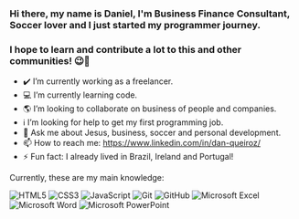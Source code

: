 ### Hi there, my name is Daniel, I'm Business Finance Consultant, Soccer lover and I just started my programmer journey. 
### I hope to learn and contribute a lot to this and other communities! 😉👋

- ✔️ I’m currently working as a freelancer.
- 💻 I’m currently learning code.
- 🌎 I’m looking to collaborate on business of people and companies.
- ℹ️ I’m looking for help to get my first programming job.
- 💬 Ask me about Jesus, business, soccer and personal development.
- 📫 How to reach me: https://www.linkedin.com/in/dan-queiroz/
- ⚡ Fun fact: I already lived in Brazil, Ireland and Portugal!

Currently, these are my main knowledge:

![HTML5](https://img.shields.io/badge/html5-%23E34F26.svg?style=for-the-badge&logo=html5&logoColor=white)
![CSS3](https://img.shields.io/badge/css3-%231572B6.svg?style=for-the-badge&logo=css3&logoColor=white)
![JavaScript](https://img.shields.io/badge/javascript-%23323330.svg?style=for-the-badge&logo=javascript&logoColor=%23F7DF1E)
![Git](https://img.shields.io/badge/git-%23F05033.svg?style=for-the-badge&logo=git&logoColor=white)
![GitHub](https://img.shields.io/badge/github-%23121011.svg?style=for-the-badge&logo=github&logoColor=white)
![Microsoft Excel](https://img.shields.io/badge/Microsoft_Excel-217346?style=for-the-badge&logo=microsoft-excel&logoColor=white)
![Microsoft Word](https://img.shields.io/badge/Microsoft_Word-2B579A?style=for-the-badge&logo=microsoft-word&logoColor=white)
![Microsoft PowerPoint](https://img.shields.io/badge/Microsoft_PowerPoint-B7472A?style=for-the-badge&logo=microsoft-powerpoint&logoColor=white)
<!--
**daniel0queiroz/daniel0queiroz** is a ✨ _special_ ✨ repository because its `README.md` (this file) appears on your GitHub profile.

Here are some ideas to get you started:


-->

